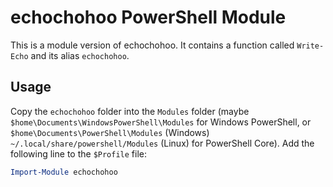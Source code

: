 # echochohoo PowerShell Module
This is a module version of echochohoo. It contains a function called `Write-Echo` and its alias `echochohoo`.
## Usage
Copy the `echochohoo` folder into the `Modules` folder (maybe `$home\Documents\WindowsPowerShell\Modules` for Windows PowerShell, or `$home\Documents\PowerShell\Modules` (Windows) `~/.local/share/powershell/Modules` (Linux) for PowerShell Core). Add the following line to the `$Profile` file:
``` powershell
Import-Module echochohoo
```

